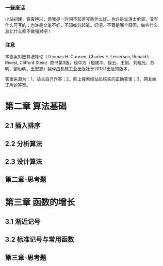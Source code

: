 ### 一些废话 
小站初建，百废待兴，但我尽一时间不知道写些什么好。也许是生活太单调，没有什么可写的；也许是文笔不好，不知如何起笔。好吧，不管是哪个原因，做些什么总比什么都不做强对吧！

### 注意
本答案对应算法导论（Thomas H. Cormen, Charles E. Leiserson, Ronald L. Rivest, Clifford Stein）原书第3版，经中方（殷建平、徐云、王刚、刘晓光、苏明、邹恒明、王宏志）翻译由机械工业出版社于2013.1出版的版本。

答案来源为：1、站长自己作答；2、网上搜索经站长核实的正确答案；3、网友纠正后的答案。

# 第二章 算法基础
## 2.1 插入排序
## 2.2 分析算法
## 2.3 设计算法
## 第二章-思考题

# 第三章 函数的增长
## 3.1 渐近记号
## 3.2 标准记号与常用函数
## 第三章-思考题